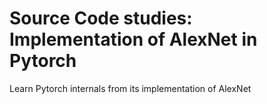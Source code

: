 # Source Code studies: Implementation of AlexNet in Pytorch
Learn Pytorch internals from its implementation of AlexNet
